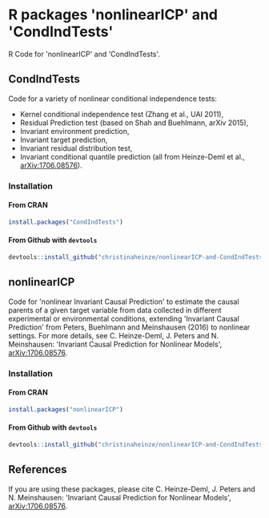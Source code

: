 # R packages 'nonlinearICP' and 'CondIndTests'
R Code for 'nonlinearICP' and 'CondIndTests'. 

## CondIndTests

Code for a variety of nonlinear conditional independence tests: 

  * Kernel conditional independence test (Zhang et al., UAI 2011),
  * Residual Prediction test (based on Shah and Buehlmann, arXiv 2015),
  * Invariant environment prediction,
  * Invariant target prediction,
  * Invariant residual distribution test,
  * Invariant conditional quantile prediction (all from Heinze-Deml et al., <arXiv:1706.08576>).
 
### Installation

#### From CRAN
```r
install.packages("CondIndTests")
```

#### From Github with `devtools`
```r
devtools::install_github("christinaheinze/nonlinearICP-and-CondIndTests/CondIndTests")
```

## nonlinearICP

Code for 'nonlinear Invariant Causal Prediction' to estimate the 
    causal parents of a given target variable from data collected in
    different experimental or environmental conditions, extending
    'Invariant Causal Prediction' from Peters, Buehlmann and Meinshausen (2016)
    to nonlinear settings. For more details, see C. Heinze-Deml, J. Peters and 
    N. Meinshausen: 'Invariant Causal Prediction for Nonlinear Models', 
    <arXiv:1706.08576>.
 
### Installation

#### From CRAN
```r
install.packages("nonlinearICP")
```

#### From Github with `devtools`
```r
devtools::install_github("christinaheinze/nonlinearICP-and-CondIndTests/nonlinearICP")
```

## References
 If you are using these packages, please cite C. Heinze-Deml, J. Peters and 
    N. Meinshausen: 'Invariant Causal Prediction for Nonlinear Models', [arXiv:1706.08576](http://arxiv.org/abs/1706.08576).
